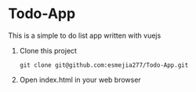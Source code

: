 # Todo-App

This is a simple to do list app written with vuejs

1. Clone this project

    `git clone git@github.com:esmejia277/Todo-App.git`

2. Open index.html in your web browser
